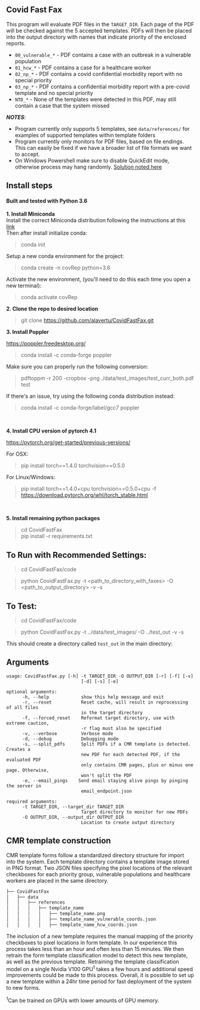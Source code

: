 ## Covid Fast Fax

This program will evaluate PDF files in the `TARGET_DIR`. Each page of the PDF will be checked against 
the 5 accepted templates. PDFs will then be placed into the output directory with names that indicate priority of the enclosed reports.

* `00_vulnerable_*` - PDF contains a case with an outbreak in a vulnerable population
* `01_hcw_*` - PDF contains a case for a healthcare worker
* `02_np_*` - PDF contains a covid confidential morbidity report with no special priority
* `03_np_*` - PDF contains a confidential morbidity report with a pre-covid template and no special priority
* `NTD_*` - None of the templates were detected in this PDF, may still contain a case that the system missed

***NOTES***: 
* Program currently only supports 5 templates, see `data/references/` for examples of supported templates within template folders
* Program currently only monitors for PDF files, based on file endings. This can easily be fixed if we have a broader 
list of file formats we want to accept.  
* On Windows Powershell make sure to disable QuickEdit mode, otherwise process may hang randomly. [Solution noted here](https://stackoverflow.com/questions/39676635/a-process-running-on-powershell-freezes-randomly/39676636#39676636) 

## Install steps  
#### Built and tested with Python 3.6
**1\. Install Miniconda**  
Install the correct Miniconda distribution following the instructions at this [link](https://docs.conda.io/en/latest/miniconda.html)  
Then after install initialize conda:
> conda init

Setup a new conda environment for the project:
> conda create -n covRep python=3.6  

Activate the new environment, (you'll need to do this each time you open a new terminal):
> conda activate covRep

**2\. Clone the repo to desired location**
> git clone https://github.com/alavertu/CovidFastFax.git

**3\. Install Poppler**

https://poppler.freedesktop.org/  
> conda install -c conda-forge poppler  

Make sure you can properly run the following conversion:
> pdftoppm -r 200 -cropbox -png ./data/test_images/test_curr_both.pdf test

If there's an issue, try using the following conda distribution instead:  

> conda install -c conda-forge/label/gcc7 poppler  
    
<br/>  
  
**4\. Install CPU version of pytorch 4.1**

https://pytorch.org/get-started/previous-versions/

For OSX:
> pip install torch==1.4.0 torchvision==0.5.0  

For Linux/Windows:  
> pip install torch==1.4.0+cpu torchvision==0.5.0+cpu -f https://download.pytorch.org/whl/torch_stable.html  
  
<br/>  

**5\. Install remaining python packages**

> cd CovidFastFax  
> pip install -r requirements.txt


## To Run with Recommended Settings:

> cd CovidFastFax/code

> python CovidFastFax.py -t <path_to_directory_with_faxes> -O <path_to_output_directory> -v -s

## To Test:
> cd CovidFastFax/code

> python CovidFastFax.py -t ../data/test_images/ -O ../test_out -v -s 

This should create a directory called `test_out` in the main directory:


## Arguments

```
usage: CovidFastFax.py [-h] -t TARGET_DIR -O OUTPUT_DIR [-r] [-f] [-v]
                            [-d] [-s] [-e]
                            
optional arguments:  
      -h, --help            show this help message and exit  
      -r, --reset           Reset cache, will result in reprocessing of all files  
                            in the target directory  
      -f, --forced_reset    Reformat target directory, use with extreme caution,  
                            -r flag must also be specified  
      -v, --verbose         Verbose mode  
      -d, --debug           Debugging mode  
      -s, --split_pdfs      Split PDFs if a CMR template is detected. Creates a  
                            new PDF for each detected PDF, if the evaluated PDF  
                            only contains CMR pages, plus or minus one page. Otherwise,  
                            won't split the PDF  
      -e, --email_pings    Send email staying alive pings by pinging the server in  
                            email_endpoint.json  

required arguments:  
      -t TARGET_DIR, --target_dir TARGET_DIR  
                            Target directory to monitor for new PDFs  
      -O OUTPUT_DIR, --output_dir OUTPUT_DIR  
                            Location to create output directory  
```  
## CMR template construction

CMR template forms follow a standardized directory structure for import into the system. Each template directory contains a template image stored in PNG format. Two JSON files specifying the pixel locations of the relevant checkboxes for each priority group, vulnerable populations and healthcare workers are placed in the same directory. 
```bash
├── CovidFastFax
│   ├── data
│   │   ├── references
│   │   │   ├── template_name
│   │   │   │   ├── template_name.png
│   │   │   │   ├── template_name_vulnerable_coords.json
│   │   │   │   ├── template_name_hcw_coords.json
```

The inclusion of a new template requires the manual mapping of the priority checkboxes to pixel locations in form template. In our experience this process takes less than an hour and often less than 15 minutes. We then retrain the form template classification model to detect this new template, as well as the previous template. Retraining the template classification model on a single Nvidia V100 GPU<sup>1</sup> takes a few hours and additional speed improvements could be made to this process. Overall, it is possible to set up a new template within a 24hr time period for fast deployment of the system to new forms. 

<sup>1</sup>Can be trained on GPUs with lower amounts of GPU memory. 

